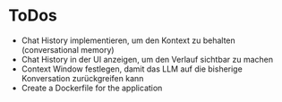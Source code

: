 # ToDos
- Chat History implementieren, um den Kontext zu behalten (conversational memory)
- Chat History in der UI anzeigen, um den Verlauf sichtbar zu machen
- Context Window festlegen, damit das LLM auf die bisherige Konversation zurückgreifen kann
- Create a Dockerfile for the application